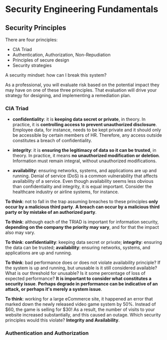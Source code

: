 # Security Engineering Fundamentals

## Security Principles

There are four principles:

* CIA Triad
* Authentication, Authorization, Non-Repudiation
* Principles of secure design
* Security strategies

A security mindset: how can I break this system?

As a professional, you will evaluate risk based on the potential impact they may have on one of these three principles. That evaluation will drive your strategy for designing, and implementing a remediation plan.

### CIA Triad

* **confidentiality**: it is **keeping data secret or private**, in theory. In practice, it is **controlling access to prevent unauthorized disclosure**. Employee data, for instance, needs to be kept private and it should only be accessible by certain members of HR. Therefore, any access outside constitutes a breach of confidentiality.

* **integrity**: it is **ensuring the legitimacy of data so it can be trusted**, in theory. In practice, it means **no unauthorized modification or deletion**. Information must remain integral, without unauthorized modifications.

* **availability**: ensuring networks, systems, and applications are up and running. Denial of service (DoS) is a common vulnerability that affects availability of a service. Even though availability seems less obvious than confidentiality and integrity, it is equal important. Consider the healthcare industry or airline systems, for instance.

**To think**: not to fall in the trap assuming breaches to these principles **only occur by a malicious third party**. **A breach can occur by a malicious third party or by mistake of an authorized party**. 

**To think**: although each of the TRIAD is important for information security, **depending on the company the priority may vary**, and for that the impact also may vary. 

**To think**: **confidentiality**: keeping data secret or private; **integrity**: ensuring the data can be trusted; **availability**: ensuring networks, systems, and applications are up and running.

**To think**: bad performance does or does not violate availability principle? If the system is up and running, but unusable is it still considered available? What is our threshold for unusable? Is it some percentage of loss of expected performance? **It is important to consider what constitutes a security issue**. **Perhaps degrade in performance can be indicative of an attack, or perhaps it's merely a system issue**.

**To think**: working for a large eCommerce site, it happened an error that marked down the newly released video game system by 50%. Instead of $60, the game is selling for $30! As a result, the number of visits to your website increased substantially, and this caused an outage. Which security principles would this violate? **Integrity and Availability**.

### Authentication and Authorization

